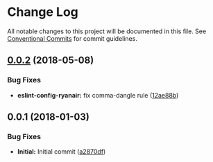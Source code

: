 # Change Log

All notable changes to this project will be documented in this file.
See [Conventional Commits](https://conventionalcommits.org) for commit guidelines.

<a name="0.0.2"></a>
## [0.0.2](https://github.com/ryanair/linters/compare/eslint-config-ryanair@0.0.1...eslint-config-ryanair@0.0.2) (2018-05-08)


### Bug Fixes

* **eslint-config-ryanair:** fix comma-dangle rule ([12ae88b](https://github.com/ryanair/linters/commit/12ae88b))




<a name="0.0.1"></a>
## 0.0.1 (2018-01-03)


### Bug Fixes

* **Initial:** Initial commit ([a2870df](https://github.com/ryanair/linters/commit/a2870df))

